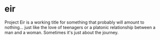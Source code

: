 # eir
Project Eir is a working title for something that probably will amount to nothing... just like the love of teenagers or a platonic relationship between a man and a woman. Sometimes it's just about the journey.
